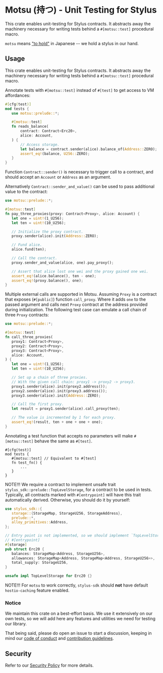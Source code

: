 # Motsu (持つ) - Unit Testing for Stylus

This crate enables unit-testing for Stylus contracts. It abstracts away the
machinery necessary for writing tests behind a `#[motsu::test]` procedural
macro.

`motsu` means ["to hold"](https://jisho.org/word/%E6%8C%81%E3%81%A4) in
Japanese -- we hold a stylus in our hand.

## Usage

This crate enables unit-testing for Stylus contracts. It abstracts away the
machinery necessary for writing tests behind a `#[motsu::test]` procedural macro.

Annotate tests with `#[motsu::test]` instead of `#[test]`
to get access to VM affordances:

 ```rust
 #[cfg(test)]
mod tests {
    use motsu::prelude::*;

    #[motsu::test]
    fn reads_balance(
        contract: Contract<Erc20>,
        alice: Account,
    ) {
        // Access storage.
        let balance = contract.sender(alice).balance_of(Address::ZERO);
        assert_eq!(balance, U256::ZERO);
    }
}
 ```

Function `Contract::sender()` is necessary to trigger call
to a contract, and should accept an `Account` or `Address` as an argument.

Alternatively `Contract::sender_and_value()` can be used to
pass additional value to the contract:

 ```rust
use motsu::prelude::*;

#[motsu::test]
fn pay_three_proxies(proxy: Contract<Proxy>, alice: Account) {
    let one = uint!(1_U256);
    let ten = uint!(10_U256);

    // Initialize the proxy contract.
    proxy.sender(alice).init(Address::ZERO);

    // Fund alice.
    alice.fund(ten);

    // Call the contract.
    proxy.sender_and_value(alice, one).pay_proxy();

    // Assert that alice lost one wei and the proxy gained one wei.
    assert_eq!(alice.balance(), ten - one);
    assert_eq!(proxy.balance(), one);
}
 ```

Multiple external calls are supported in Motsu. Assuming `Proxy` is a
contract that exposes (`#[public]`) function `call_proxy`. Where it adds `one`
to the passed argument and calls next `Proxy` contract at the address
provided during initialization. The following test case can emulate a call
chain of three `Proxy` contracts:

 ```rust
use motsu::prelude::*;

#[motsu::test]
fn call_three_proxies(
    proxy1: Contract<Proxy>,
    proxy2: Contract<Proxy>,
    proxy3: Contract<Proxy>,
    alice: Account,
) {
    let one = uint!(1_U256);
    let ten = uint!(10_U256);

    // Set up a chain of three proxies.
    // With the given call chain: proxy1 -> proxy2 -> proxy3.
    proxy1.sender(alice).init(proxy2.address());
    proxy2.sender(alice).init(proxy3.address());
    proxy3.sender(alice).init(Address::ZERO);

    // Call the first proxy.
    let result = proxy1.sender(alice).call_proxy(ten);

    // The value is incremented by 1 for each proxy.
    assert_eq!(result, ten + one + one + one);
}
 ```

Annotating a test function that accepts no parameters will make
`#[motsu::test]` behave the same as `#[test]`.

 ```rust,ignore
 #[cfg(test)]
mod tests {
    #[motsu::test] // Equivalent to #[test]
    fn test_fn() {
        ...
    }
}
 ```

NOTE!!!
We require a contract to implement unsafe trait
`stylus_sdk::prelude::TopLevelStorage`, for a contract to be used in tests.
Typically, all contracts marked with `#[entrypoint]` will have this trait
automatically derived.
Otherwise, you should do it by
yourself:

 ```rust
 use stylus_sdk::{
    storage::{StorageMap, StorageU256, StorageAddress},
    prelude::*,
    alloy_primitives::Address,
};

// Entry point is not implemented, so we should implement `TopLevelStorage` ourselves.
// #[entrypoint]
#[storage]
pub struct Erc20 {
    balances: StorageMap<Address, StorageU256>,
    allowances: StorageMap<Address, StorageMap<Address, StorageU256>>,
    total_supply: StorageU256,
}

unsafe impl TopLevelStorage for Erc20 {}
 ```

NOTE!!!
For `motsu` to work correctly, `stylus-sdk` should **not** have
default `hostio-caching` feature enabled.

### Notice

We maintain this crate on a best-effort basis. We use it extensively on our own
tests, so we will add here any features and utilities we need for testing our library.

That being said, please do open an issue to start a discussion, keeping in mind
our [code of conduct] and [contribution guidelines].

[code of conduct]: ../../CODE_OF_CONDUCT.md

[contribution guidelines]: ../../CONTRIBUTING.md

## Security

Refer to our [Security Policy](../../SECURITY.md) for more details.
